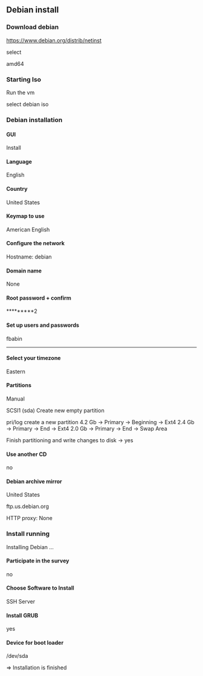 ## Debian install 

### Download debian 

https://www.debian.org/distrib/netinst

select

amd64

### Starting Iso

Run the vm

select debian iso

### Debian installation

#### GUI

Install 

#### Language

English

#### Country

United States

#### Keymap to use

American English

#### Configure the network

Hostname: debian

#### Domain name

None

#### Root password + confirm

*********2

#### Set up users and passwords

fbabin

****

#### Select your timezone

Eastern

#### Partitions

Manual

SCSI1 (sda)
Create new empty partition

pri/log
create a new partition
4.2 Gb -> Primary -> Beginning -> Ext4
2.4 Gb -> Primary -> End -> Ext4
2.0 Gb -> Primary -> End -> Swap Area

Finish partitioning and write changes to disk -> yes

#### Use another CD

no

#### Debian archive mirror

United States

ftp.us.debian.org

HTTP proxy: None

### Install running

Installing Debian ...

#### Participate in the survey

no

#### Choose Software to Install 

SSH Server

#### Install GRUB

yes

#### Device for boot loader

/dev/sda

=> Installation is finished